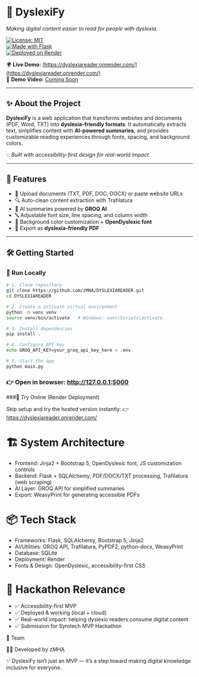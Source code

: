 # 🧩 DyslexiFy  
*Making digital content easier to read for people with dyslexia.*  

[![License: MIT](https://img.shields.io/badge/License-MIT-yellow.svg)](LICENSE)  
[![Made with Flask](https://img.shields.io/badge/Made%20with-Flask-blue.svg)](#)  
[![Deployed on Render](https://img.shields.io/badge/Deployed%20on-Render-green.svg)](#)  

🌍 **Live Demo:** [https://dyslexiareader.onrender.com/](https://dyslexiareader.onrender.com/)  
🎥 **Demo Video:** [Coming Soon](#)  

---

## ✨ About the Project  
**DyslexiFy** is a web application that transforms websites and documents (PDF, Word, TXT) into **dyslexia-friendly formats**. It automatically extracts text, simplifies content with **AI-powered summaries**, and provides customizable reading experiences through fonts, spacing, and background colors.  

💡 *Built with accessibility-first design for real-world impact.*  

---

## 🚀 Features  
- 📄 Upload documents (TXT, PDF, DOC, DOCX) or paste website URLs  
- 🔍 Auto-clean content extraction with Trafilatura  
- 🧠 AI summaries powered by **GROQ AI**  
- 🔤 Adjustable font size, line spacing, and column width  
- 🎨 Background color customization + **OpenDyslexic font**  
- 📑 Export as **dyslexia-friendly PDF**  

---

## 🛠️ Getting Started  

### 🔹 Run Locally  
```bash
# 1. Clone repository
git clone https://github.com/zMHA/DYSLEXIAREADER.git
cd DYSLEXIAREADER

# 2. Create & activate virtual environment
python -m venv venv
source venv/bin/activate   # Windows: venv\Scripts\activate

# 3. Install dependencies
pip install .

# 4. Configure API key
echo GROQ_API_KEY=your_groq_api_key_here > .env

# 5. Start the app
python main.py

```

### 👉 Open in browser: http://127.0.0.1:5000


###🔹 Try Online (Render Deployment)

Skip setup and try the hosted version instantly:
👉 https://dyslexiareader.onrender.com/

# 🏗️ System Architecture

- Frontend: Jinja2 + Bootstrap 5, OpenDyslexic font, JS customization controls
- Backend: Flask + SQLAlchemy, PDF/DOCX/TXT processing, Trafilatura (web scraping)
- AI Layer: GROQ API for simplified summaries
- Export: WeasyPrint for generating accessible PDFs

# 📦 Tech Stack

- Frameworks: Flask, SQLAlchemy, Bootstrap 5, Jinja2
- AI/Utilities: GROQ API, Trafilatura, PyPDF2, python-docx, WeasyPrint
- Database: SQLite
- Deployment: Render
- Fonts & Design: OpenDyslexic, accessibility-first CSS

# 📌 Hackathon Relevance

- ✅ Accessibility-first MVP
- ✅ Deployed & working (local + cloud)
- ✅ Real-world impact: helping dyslexic readers consume digital content
- ✅ Submission for Syrotech MVP Hackathon


👥 Team

👨‍💻 Developed by zMHA



✨ DyslexiFy isn’t just an MVP — it’s a step toward making digital knowledge inclusive for everyone.
